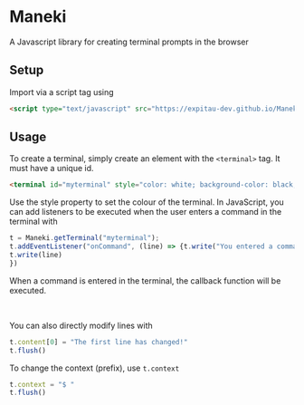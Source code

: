 # Maneki
A Javascript library for creating terminal prompts in the browser

## Setup
Import via a script tag using

```html
<script type="text/javascript" src="https://expitau-dev.github.io/Maneki/Maneki.js"></script>
```

## Usage

To create a terminal, simply create an element with the `<terminal>` tag. It must have a unique id.

```html
<terminal id="myterminal" style="color: white; background-color: black; margin: 5%;"></terminal>
```

Use the style property to set the colour of the terminal. In JavaScript, you can add listeners  to be executed when the user enters a command in the terminal with

```js
t = Maneki.getTerminal("myterminal");
t.addEventListener("onCommand", (line) => {t.write("You entered a command");
t.write(line)
})
```

When a command is entered in the terminal, the callback function will be executed.

<br>

You can also directly modify lines with
```js
t.content[0] = "The first line has changed!"
t.flush()
```

To change the context (prefix), use `t.context`
```js
t.context = "$ "
t.flush()
```
